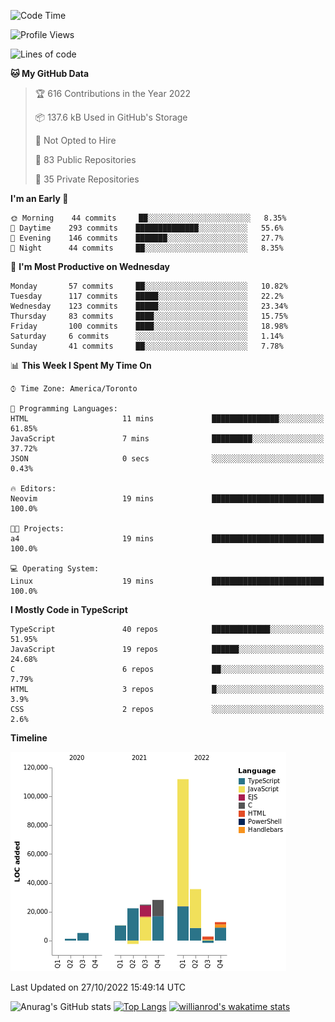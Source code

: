 <!--START_SECTION:waka-->
![Code Time](http://img.shields.io/badge/Code%20Time-293%20hrs%2050%20mins-blue)

![Profile Views](http://img.shields.io/badge/Profile%20Views-2-blue)

![Lines of code](https://img.shields.io/badge/From%20Hello%20World%20I%27ve%20Written-252%20Thousand%20lines%20of%20code-blue)

**🐱 My GitHub Data** 

> 🏆 616 Contributions in the Year 2022
 > 
> 📦 137.6 kB Used in GitHub's Storage 
 > 
> 🚫 Not Opted to Hire
 > 
> 📜 83 Public Repositories 
 > 
> 🔑 35 Private Repositories  
 > 
**I'm an Early 🐤** 

```text
🌞 Morning    44 commits     ██░░░░░░░░░░░░░░░░░░░░░░░   8.35% 
🌆 Daytime    293 commits    ██████████████░░░░░░░░░░░   55.6% 
🌃 Evening    146 commits    ███████░░░░░░░░░░░░░░░░░░   27.7% 
🌙 Night      44 commits     ██░░░░░░░░░░░░░░░░░░░░░░░   8.35%

```
📅 **I'm Most Productive on Wednesday** 

```text
Monday       57 commits     ██░░░░░░░░░░░░░░░░░░░░░░░   10.82% 
Tuesday      117 commits    █████░░░░░░░░░░░░░░░░░░░░   22.2% 
Wednesday    123 commits    █████░░░░░░░░░░░░░░░░░░░░   23.34% 
Thursday     83 commits     ████░░░░░░░░░░░░░░░░░░░░░   15.75% 
Friday       100 commits    ████░░░░░░░░░░░░░░░░░░░░░   18.98% 
Saturday     6 commits      ░░░░░░░░░░░░░░░░░░░░░░░░░   1.14% 
Sunday       41 commits     ██░░░░░░░░░░░░░░░░░░░░░░░   7.78%

```


📊 **This Week I Spent My Time On** 

```text
⌚︎ Time Zone: America/Toronto

💬 Programming Languages: 
HTML                     11 mins             ███████████████░░░░░░░░░░   61.85% 
JavaScript               7 mins              █████████░░░░░░░░░░░░░░░░   37.72% 
JSON                     0 secs              ░░░░░░░░░░░░░░░░░░░░░░░░░   0.43%

🔥 Editors: 
Neovim                   19 mins             █████████████████████████   100.0%

🐱‍💻 Projects: 
a4                       19 mins             █████████████████████████   100.0%

💻 Operating System: 
Linux                    19 mins             █████████████████████████   100.0%

```

**I Mostly Code in TypeScript** 

```text
TypeScript               40 repos            █████████████░░░░░░░░░░░░   51.95% 
JavaScript               19 repos            ██████░░░░░░░░░░░░░░░░░░░   24.68% 
C                        6 repos             ██░░░░░░░░░░░░░░░░░░░░░░░   7.79% 
HTML                     3 repos             █░░░░░░░░░░░░░░░░░░░░░░░░   3.9% 
CSS                      2 repos             ░░░░░░░░░░░░░░░░░░░░░░░░░   2.6%

```


**Timeline**

![Chart not found](https://raw.githubusercontent.com/wise-introvert/wise-introvert/master/charts/bar_graph.png) 


 Last Updated on 27/10/2022 15:49:14 UTC
<!--END_SECTION:waka-->

![Anurag's GitHub stats](https://github-readme-stats.vercel.app/api?username=wise-introvert&count_private=true&show_icons=true)
[![Top Langs](https://github-readme-stats.vercel.app/api/top-langs/?username=wise-introvert&langs_count=10)](https://github.com/anuraghazra/github-readme-stats)
[![willianrod's wakatime stats](https://github-readme-stats.vercel.app/api/wakatime?username=wiseintrovert)](https://github.com/anuraghazra/github-readme-stats)
